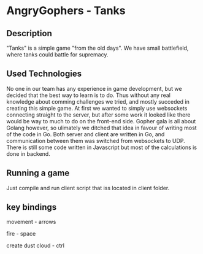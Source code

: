 # AngryGophers - Tanks

## Description

"Tanks" is a simple game "from the old days". We have small battlefield, where tanks could battle for supremacy.

## Used Technologies 

No one in our team has any experience in game development, but we decided that the best way to learn is to do. Thus without any real knowledge about comming challenges we tried, and mostly succeded in creating this simple game. At first we wanted to simply use websockets connecting straight to the server, but after some work it looked like there would be way to much to do on the front-end side. Gopher gala is all about Golang however, so ulimately we ditched that idea in favour of writing most of the code in Go. Both server and client are written in Go, and communication between them was switched from websockets to UDP. There is still some code written in Javascript but most of the calculations is done in backend.

## Running a game

Just compile and run client script that iss located in client folder.

## key bindings
movement          - arrows

fire              - space

create dust cloud - ctrl

